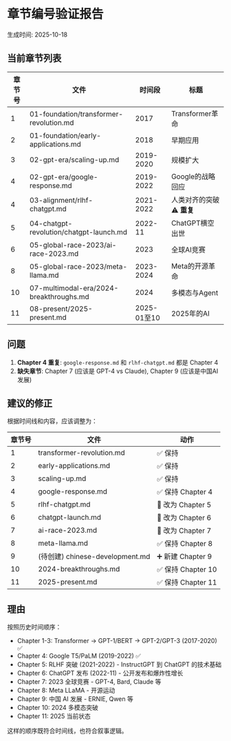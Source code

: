 # 章节编号验证报告

生成时间: 2025-10-18

## 当前章节列表

| 章节号 | 文件 | 时间段 | 标题 |
|--------|------|--------|------|
| 1 | 01-foundation/transformer-revolution.md | 2017 | Transformer革命 |
| 2 | 01-foundation/early-applications.md | 2018 | 早期应用 |
| 3 | 02-gpt-era/scaling-up.md | 2019-2020 | 规模扩大 |
| 4 | 02-gpt-era/google-response.md | 2019-2022 | Google的战略回应 |
| 4 | 03-alignment/rlhf-chatgpt.md | 2021-2022 | 人类对齐的突破 ⚠️ **重复** |
| 5 | 04-chatgpt-revolution/chatgpt-launch.md | 2022-11 | ChatGPT横空出世 |
| 6 | 05-global-race-2023/ai-race-2023.md | 2023 | 全球AI竞赛 |
| 8 | 05-global-race-2023/meta-llama.md | 2023-2024 | Meta的开源革命 |
| 10 | 07-multimodal-era/2024-breakthroughs.md | 2024 | 多模态与Agent |
| 11 | 08-present/2025-present.md | 2025-01至10 | 2025年的AI |

## 问题

1. **Chapter 4 重复**: `google-response.md` 和 `rlhf-chatgpt.md` 都是 Chapter 4
2. **缺失章节**: Chapter 7 (应该是 GPT-4 vs Claude), Chapter 9 (应该是中国AI发展)

## 建议的修正

根据时间线和内容，应该调整为：

| 章节号 | 文件 | 动作 |
|--------|------|------|
| 1 | transformer-revolution.md | ✅ 保持 |
| 2 | early-applications.md | ✅ 保持 |
| 3 | scaling-up.md | ✅ 保持 |
| 4 | google-response.md | ✅ 保持 Chapter 4 |
| 5 | rlhf-chatgpt.md | 🔄 改为 Chapter 5 |
| 6 | chatgpt-launch.md | 🔄 改为 Chapter 6 |
| 7 | ai-race-2023.md | 🔄 改为 Chapter 7 |
| 8 | meta-llama.md | ✅ 保持 Chapter 8 |
| 9 | (待创建) chinese-development.md | ➕ 新建 Chapter 9 |
| 10 | 2024-breakthroughs.md | ✅ 保持 Chapter 10 |
| 11 | 2025-present.md | ✅ 保持 Chapter 11 |

## 理由

按照历史时间顺序：
- Chapter 1-3: Transformer → GPT-1/BERT → GPT-2/GPT-3 (2017-2020) ✅
- Chapter 4: Google T5/PaLM (2019-2022) ✅
- Chapter 5: RLHF 突破 (2021-2022) - InstructGPT 到 ChatGPT 的技术基础
- Chapter 6: ChatGPT 发布 (2022-11) - 公开发布和爆炸性增长
- Chapter 7: 2023 全球竞赛 - GPT-4, Bard, Claude 等
- Chapter 8: Meta LLaMA - 开源运动
- Chapter 9: 中国 AI 发展 - ERNIE, Qwen 等
- Chapter 10: 2024 多模态突破
- Chapter 11: 2025 当前状态

这样的顺序既符合时间线，也符合叙事逻辑。
